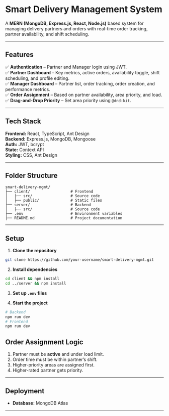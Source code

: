 # Smart Delivery Management System  

A **MERN (MongoDB, Express.js, React, Node.js)** based system for managing delivery partners and orders with real-time order tracking, partner availability, and shift scheduling.  

---

##  **Features**  
✅ **Authentication** – Partner and Manager login using JWT.  
✅ **Partner Dashboard** – Key metrics, active orders, availability toggle, shift scheduling, and profile editing.  
✅ **Manager Dashboard** – Partner list, order tracking, order creation, and performance metrics.  
✅ **Order Assignment** – Based on partner availability, area priority, and load.  
✅ **Drag-and-Drop Priority** – Set area priority using `@dnd-kit`.  

---

##  **Tech Stack**  
**Frontend:** React, TypeScript, Ant Design  
**Backend:** Express.js, MongoDB, Mongoose  
**Auth:** JWT, bcrypt  
**State:** Context API  
**Styling:** CSS, Ant Design  

---

##  **Folder Structure**  
```
smart-delivery-mgmt/
├── client/                  # Frontend
│   ├── src/                 # Source code
│   ├── public/              # Static files
├── server/                  # Backend
│   ├── src/                 # Source code
├── .env                     # Environment variables
├── README.md                # Project documentation
```

---

##  **Setup**  
1. **Clone the repository**  
```bash
git clone https://github.com/your-username/smart-delivery-mgmt.git
```

2. **Install dependencies**  
```bash
cd client && npm install  
cd ../server && npm install  
```

3. **Set up `.env` files**  

4. **Start the project**  
```bash
# Backend
npm run dev
# Frontend
npm run dev
```

##  **Order Assignment Logic**  
1. Partner must be **active** and under load limit.  
2. Order time must be within partner’s shift.  
3. Higher-priority areas are assigned first.  
4. Higher-rated partner gets priority.  

---

##  **Deployment**    
- **Database:** MongoDB Atlas   

---